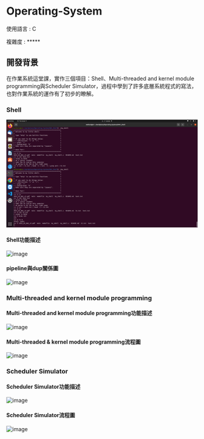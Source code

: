# Operating-System

使用語言 : C 

複雜度 : *****

## 開發背景

在作業系統這堂課，實作三個項目：Shell、Multi-threaded and kernel module programming與Scheduler Simulator，過程中學到了許多底層系統程式的寫法，也對作業系統的運作有了初步的瞭解。

### Shell
![Alt text](<Screenshot from 2023-09-17 00-08-34.png>)
#### Shell功能描述
![image](https://user-images.githubusercontent.com/90430653/221482731-92cd492a-0948-4e7a-9d91-e2a2bcece4f8.png)

#### pipeline與dup關係圖
![image](https://user-images.githubusercontent.com/90430653/221482824-d1df599c-c4d2-4c65-a70c-9f70df878141.png)

### Multi-threaded and kernel module programming
#### Multi-threaded and kernel module programming功能描述
![image](https://user-images.githubusercontent.com/90430653/221483226-828b39db-6ccb-4e72-b2e4-fc2a6f5e3b2c.png)

#### Multi-threaded & kernel module programming流程圖
![image](https://user-images.githubusercontent.com/90430653/221483029-a5699aa1-f677-4f78-b558-033f8f33812e.png)

### Scheduler Simulator
#### Scheduler Simulator功能描述
![image](https://user-images.githubusercontent.com/90430653/221483300-d673ce80-1b04-4db1-8678-6d663e60f9f9.png)

#### Scheduler Simulator流程圖
![image](https://user-images.githubusercontent.com/90430653/221483352-0adfc013-fde6-4a3a-8639-72b0d9367619.png)
